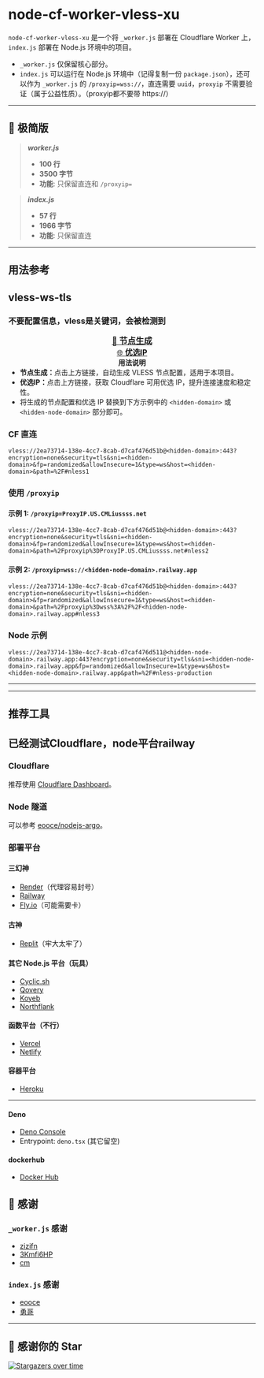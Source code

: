 # node-cf-worker-vless-xu

`node-cf-worker-vless-xu` 是一个将 `_worker.js` 部署在 Cloudflare Worker 上，`index.js` 部署在 Node.js 环境中的项目。

- `_worker.js` 仅保留核心部分。
- `index.js` 可以运行在 Node.js 环境中（记得复制一份 `package.json`），还可以作为 `_worker.js` 的 `/proxyip=wss://`，直连需要 `uuid`，`proxyip` 不需要验证（属于公益性质）。（proxyip都不要带 https://）

---

## 🌟 极简版

> **_worker.js_**  
> - **100 行**  
> - **3500 字节**  
> - **功能**: 只保留直连和 `/proxyip=`

> **_index.js_**  
> - **57 行**  
> - **1966 字节**  
> - **功能**: 只保留直连

---

## 用法参考

## vless-ws-tls
### 不要配置信息，vless是关键词，会被检测到

<div align="center">
	<a href="https://nless-generate.abc15018045126.dpdns.org/" target="_blank" style="font-size:1.2em;font-weight:bold;">
		🚀 <b>节点生成</b>
	</a>
	<br>
	<a href="https://stock.hostmonit.com/CloudFlareYes" target="_blank" style="font-size:1.1em;">
		🌐 <b>优选IP</b>
	</a>
</div>

<div align="center">
	<b>用法说明</b>
	<ul style="text-align:left;max-width:500px;margin:auto;">
		<li><b>节点生成：</b>点击上方链接，自动生成 VLESS 节点配置，适用于本项目。</li>
		<li><b>优选IP：</b>点击上方链接，获取 Cloudflare 可用优选 IP，提升连接速度和稳定性。</li>
		<li>将生成的节点配置和优选 IP 替换到下方示例中的 <code>&lt;hidden-domain&gt;</code> 或 <code>&lt;hidden-node-domain&gt;</code> 部分即可。</li>
	</ul>
</div>


### CF 直连

```
vless://2ea73714-138e-4cc7-8cab-d7caf476d51b@<hidden-domain>:443?encryption=none&security=tls&sni=<hidden-domain>&fp=randomized&allowInsecure=1&type=ws&host=<hidden-domain>&path=%2F#nless1
```

### 使用 `/proxyip`

#### 示例 1: `/proxyip=ProxyIP.US.CMLiussss.net`

```
vless://2ea73714-138e-4cc7-8cab-d7caf476d51b@<hidden-domain>:443?encryption=none&security=tls&sni=<hidden-domain>&fp=randomized&allowInsecure=1&type=ws&host=<hidden-domain>&path=%2Fproxyip%3DProxyIP.US.CMLiussss.net#nless2
```

#### 示例 2: `/proxyip=wss://<hidden-node-domain>.railway.app`

```
vless://2ea73714-138e-4cc7-8cab-d7caf476d51b@<hidden-domain>:443?encryption=none&security=tls&sni=<hidden-domain>&fp=randomized&allowInsecure=1&type=ws&host=<hidden-domain>&path=%2Fproxyip%3Dwss%3A%2F%2F<hidden-node-domain>.railway.app#nless3
```

### Node 示例

```
vless://2ea73714-138e-4cc7-8cab-d7caf476d511@<hidden-node-domain>.railway.app:443?encryption=none&security=tls&sni=<hidden-node-domain>.railway.app&fp=randomized&allowInsecure=1&type=ws&host=<hidden-node-domain>.railway.app&path=%2F#nless-production
```

---


---

## 推荐工具

## 已经测试Cloudflare，node平台railway
### Cloudflare

推荐使用 [Cloudflare Dashboard](https://dash.cloudflare.com/)。

### Node 隧道

可以参考 [eooce/nodejs-argo](https://github.com/eooce/nodejs-argo)。

### 部署平台

#### 三幻神

- [Render](https://render.com)（代理容易封号）
- [Railway](https://railway.app)
- [Fly.io](https://fly.io)（可能需要卡）

#### 古神

- [Replit](https://replit.com)（牢大太牢了）

#### 其它 Node.js 平台（玩具）

- [Cyclic.sh](https://www.cyclic.sh)
- [Qovery](https://www.qovery.com)
- [Koyeb](https://www.koyeb.com)
- [Northflank](https://northflank.com)

#### 函数平台（不行）

- [Vercel](https://vercel.com)
- [Netlify](https://www.netlify.com)

#### 容器平台

- [Heroku](https://www.heroku.com)

---

#### Deno

- [Deno Console](https://console.deno.com/)
- Entrypoint: `deno.tsx` (其它留空)

#### dockerhub
- [Docker Hub](https://hub.docker.com/r/xuwenjiesmith/node-xu)

## 🙏 感谢

### `_worker.js` 感谢

- [zizifn](https://github.com/zizifn/edgetunnel)
- [3Kmfi6HP](https://github.com/6Kmfi6HP/EDtunnel)
- [cm](https://github.com/cmliu/edgetunnel)

### `index.js` 感谢

- [eooce](https://github.com/eooce/nodejs-argo)
- [勇哥](https://github.com/yonggekkk/sb-nodejs)

---

## 🌟 感谢你的 Star

[![Stargazers over time](https://starchart.cc/abc15018045126/node-cf-worker-vless-xu.svg)](https://starchart.cc/abc15018045126/node-cf-worker-vless-xu)